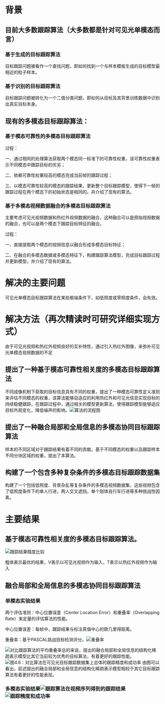 # 背景

## 目前大多数跟踪算法（大多数都是针对可见光单模态而言）

### 基于生成的目标跟踪算法

目标跟踪问题被看作一个查找问题，即如何找到一个与样本模板生成的目标模型最相近的粒子样本。

### 基于识别的目标跟踪算法

目标跟踪问题被转化为一个二值分类问题，即如何从目标及其背景训练数据中识别出真实目标本身。

 

## 现有的多模态目标跟踪算法：

### 基于模态可靠性的多模态目标跟踪算法

过程：

一、通过相同的处理算法获取两个模态同一标准下的可靠性权重，该可靠性权重表示不同模态中跟踪目标的优劣；

二、依赖可靠性权重较高的模态完成当前帧的跟踪过程；

三、以模态可靠性较高的模态的跟踪结果，更新整个目标跟踪模型，使得下一帧的跟踪过程在两个模态下的初始状态是相同的。并介绍了现有的算法。

### 基于多模态视频数据融合的多模态目标跟踪算法

主要考虑可见光视频数据和热红外视频数据的融合，这种融合可以是原始视频数据的融合，也可以是两个模态下跟踪目标特征的融合。

过程：

一、直接提取两个模态的视频信息以融合形成多模态目标特征；

二、在融合的多模态数据或多模态特征下，构建跟踪算法模型，完成目标跟踪过程并更新模型。并介绍了现有的算法。

 

# 解决的主要问题

可见光单模态目标跟踪算法在某些极端条件下，如低照度或零照度条件，会失效。

# 解决方法（再次精读时可研究详细实现方式）

由于可见光视频和热红外视频良好的互补特性，通过引入热红外图像，来弥补可见光单模态视频数据的不足

## 提出了一种基于模态可靠性相关度的多模态目标跟踪算法

不同成像机制下获取的目标信息具有不同的权重，提出了一种模态可靠性定义准则来评估不同模态的权重，该算法能够自适应的利用热红外和可见光信息实现目标的持续稳健跟踪，在跟踪过程中，通过相关的模型更新算法，使得跟踪模型能够适应目标外观变化，降低噪声的影响。![算法的流程图](https://gitee.com/isxychao/picgo_photo/raw/master/20210924221402.png)

## 提出了一种融合局部和全局信息的多模态协同目标跟踪算法

样本的不同区域对于跟踪结果有着不同的贡献。基于不同模态的权重以及跟踪样本不同分块区域的权重，提出了本算法。

## 构建了一个包含多种复杂条件的多模态目标跟踪数据集

构建了一个包括低照度、背景杂乱等复杂条件的多模态视频数据集，这些视频包含了低照度条件下的单人行进，两人交叉遮挡，单个刚体自行车行进等多种挑战性因素。

# 主要结果



## 基于模态可靠性相关度的多模态目标跟踪算法。

![跟踪结果精度比较](https://gitee.com/isxychao/picgo_photo/raw/master/20210924221845.png)

粗体表示最优的结果，V表示以可见光视频作为输入，T表示以热红外视频作为输入

## 融合局部和全局信息的多模态协同目标跟踪算法

### 单模态实验结果

两个评估准则：中心位置误差（Center Location Error）和重叠率（Overlapping Rate）来定量的评估算法的性能。

中心位置误差：每帧中，跟踪结果与标注真值中心的欧几里得距离。

重叠率：基于PASCAL挑战目标检测评分。![重叠率](https://gitee.com/isxychao/picgo_photo/raw/master/20210924223139.png) 



![对比跟踪算法的平均重叠率](https://gitee.com/isxychao/picgo_photo/raw/master/20210924223229.png)总的来说，提出的融合局部和全局信息的结构化稀疏表示模型比其它当前较为优秀的目标算法，有着更好的跟踪性能。![图4.6：对比算法在可见光目标跟踪数据集上总体的跟踪精度和成功率](https://gitee.com/isxychao/picgo_photo/raw/master/20210924223646.png) 由图可以看出，前述提出的融合局部和全局信息的结构化稀疏表示模型相较于其它目标跟踪算法有着更好的性能表现。

### 多模态实验结果![跟踪算法在视频序列得到的跟踪结果](https://gitee.com/isxychao/picgo_photo/raw/master/20210924224033.png)![跟踪精度和成功率](https://gitee.com/isxychao/picgo_photo/raw/master/20210924224120.png)

